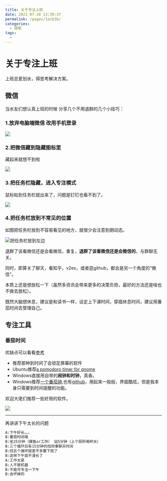```yaml
---
title: 关于专注上班
date: 2021-07-28 13:39:37
permalink: /pages/1acb3b/
categories:
  - 随笔
tags:
  - 
---
```

# 关于专注上班

上班总爱划水，得思考解决方案。

## 微信

当水友们想认真上班的时候
分享几个不用退群的几个小技巧：

### 1.放弃电脑端微信 改用手机登录

![](../images/2021-07-28-14-02-28.png)

### 2.把微信藏到隐藏图标里

藏起来就想不到啦

![](../images/2021-07-28-13-41-29.png)

### 3.把任务栏隐藏，进入专注模式

鼠标帖到任务栏就出来了，问题是钉钉也看不到了。

![](../images/2021-07-28-13-41-50.png)

### 4.把任务栏放到不常见的位置

如图把任务栏放到不容易看见的地方，就很少会注意到期动态。

![把任务栏放到左边](../images/2021-07-28-13-43-09.png)

退群了该看微信还是会看微信，重复，**退群了该看微信还是会微信的**，与群聊无关。

同时，即算关了聊天，看知乎，v2ex，或者逛github，都会是另一个角度的“微信”。

本质上还是想放松一下（虽然多资讯会带来更多的决策负担，最好的方法还是啥也不做去放松）。

既然大脑想休息，建议是和读书一样，设定上下课时间，穿插休息时间，建议用番茄时间去管理自己。

## 专注工具

### 番茄时间

优缺点可以看看[参考](https://www.zhihu.com/question/20390242)

* 推荐那种到时间了会锁定屏幕的软件
* Ubuntu推荐[a pomodoro timer for gnome](https://gnomepomodoro.org/)
* Windows直接用自带的**闹钟和时钟**，真香。
* Windows推荐[一个番茄钟](https://www.microsoft.com/store/productId/9NXPDP9GG880),也有[github](https://github.com/DinoChan/OnePomodoro)，用起来一般般，界面酷炫，但是我本身只需要到时间提醒的功能。

欢迎大佬们推荐一些好用的软件。

![](../images/2021-07-28-14-03-37.png)

---

再讲讲下午太长的问题

```txt
A:下午好长。。。
B:番茄时间咯
B:坐25分钟（摸鱼or工作） 站5分钟（上个厕所喝杯水）
B:三个循环后有15分钟的找同事聊天时间
B:四五个循环就差不多要下班了
B:这样下午就不漫长了
A:工作太紧
B:人不是机器
B:不能可专注一下午
B:会坏掉的
```
